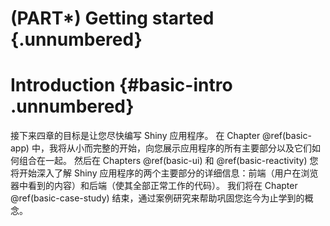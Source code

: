 # (PART\*) Getting started {.unnumbered}

# Introduction {#basic-intro .unnumbered}

接下来四章的目标是让您尽快编写 Shiny 应用程序。
在 Chapter \@ref(basic-app) 中，我将从小而完整的开始，向您展示应用程序的所有主要部分以及它们如何组合在一起。
然后在 Chapters \@ref(basic-ui) 和 \@ref(basic-reactivity) 您将开始深入了解 Shiny 应用程序的两个主要部分的详细信息：前端（用户在浏览器中看到的内容）和后端（使其全部正常工作的代码）。
我们将在 Chapter \@ref(basic-case-study) 结束，通过案例研究来帮助巩固您迄今为止学到的概念。
